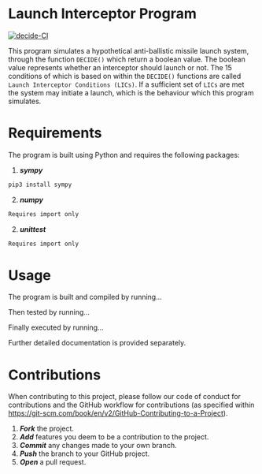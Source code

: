 # Launch Interceptor Program

[![decide-CI](https://github.com/oscarzhpersson/DD2480_Lab1-Decide/actions/workflows/decide-CI.yml/badge.svg)](https://github.com/oscarzhpersson/DD2480_Lab1-Decide/actions/workflows/decide-CI.yml)

This program simulates a hypothetical anti-ballistic missile launch system, through the function `DECIDE()` which return a boolean value. The boolean value represents whether an interceptor should launch or not. The 15 conditions of which is based on within the `DECIDE()` functions are called `Launch Interceptor Conditions (LICs)`. If a sufficient set of `LICs` are met the system may initiate a launch, which is the behaviour which this program simulates.

# Requirements

The program is built using Python and requires the following packages:

1. ***sympy***
```bash
pip3 install sympy
```
2. ***numpy***
```bash
Requires import only
```
2. ***unittest***
```bash
Requires import only
```

# Usage

The program is built and compiled by running...

Then tested by running...

Finally executed by running...

Further detailed documentation is provided separately.

# Contributions

When contributing to this project, please follow our code of conduct for contributions and the GitHub workflow for contributions (as specified within https://git-scm.com/book/en/v2/GitHub-Contributing-to-a-Project).

1. ***Fork*** the project.
2. ***Add*** features you deem to be a contribution to the project.
3. ***Commit*** any changes made to your own branch.
4. ***Push*** the branch to your GitHub project.
5. ***Open*** a pull request.